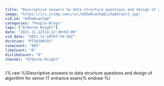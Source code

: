 ```yaml
---
title: "Descriptive answers to data structure questions and design of algorithm for senior IT entrance exam"
image: "https:\/\/i.ytimg.com\/vi\/bd5wRuachqQ\/hqdefault.jpg"
vid_id: "bd5wRuachqQ"
categories: "People-Blogs"
tags: ["Orborne Knight"]
date: "2021-11-12T14:12:30+03:00"
vid_date: "2021-11-10T07:50:50Z"
duration: "PT1H18M21S"
viewcount: "945"
likeCount: "0"
dislikeCount: "0"
channel: "Orborne Knight"
---
```

{% raw %}Descriptive answers to data structure questions and design of algorithm for senior IT entrance exam{% endraw %}
